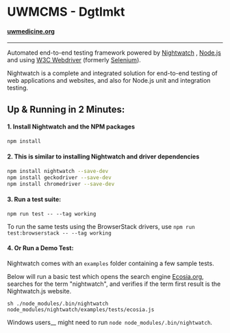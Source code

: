 # UWMCMS - Dgtlmkt

#### [uwmedicine.org](https://uwmedicine.org)
 
***
Automated end-to-end testing framework powered by [Nightwatch](https://nightwatchjs.org) , [Node.js](http://nodejs.org) and using [W3C Webdriver](https://www.w3.org/TR/webdriver) (formerly [Selenium](https://github.com/SeleniumHQ/selenium/wiki/JsonWireProtocol)).

Nightwatch is a complete and integrated solution for end-to-end testing of web applications and websites, and also for Node.js unit and integration testing. 


## Up &amp; Running in 2 Minutes:

#### 1. Install Nightwatch and the NPM packages

```sh
npm install 
```

#### 2. This is similar to installing Nightwatch and driver dependencies 
```sh
npm install nightwatch --save-dev
npm install geckodriver --save-dev
npm install chromedriver --save-dev
```

#### 3. Run a test suite:
`npm run test -- --tag working`

To run the same tests using the BrowserStack drivers, use
`npm run test:browserstack -- --tag working`

#### 4. Or Run a Demo Test:

Nightwatch comes with an `examples` folder containing a few sample tests.

Below will run a basic test which opens the search engine [Ecosia.org](https://ecosia.org), searches for the term "nightwatch", and verifies if the term first result is the Nightwatch.js website.

```
sh ./node_modules/.bin/nightwatch node_modules/nightwatch/examples/tests/ecosia.js
```

Windows users__ might need to run `node node_modules/.bin/nightwatch`.


